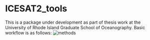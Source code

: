 # ICESAT2_tools

This is a package under development as part of thesis work at the University of Rhode Island Graduate School of Oceanography. Basic workflow is as follows: ![methods](\data\looselab\mollie\git_repos\ICESAT2_tools\plotting\methodflow.png)